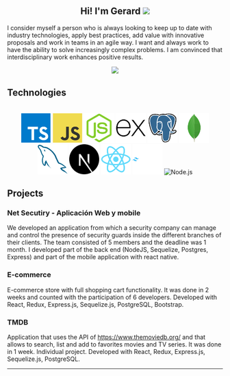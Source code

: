 <h2 align="center"> Hi! I'm Gerard <img src="https://media.giphy.com/media/hvRJCLFzcasrR4ia7z/giphy.gif" width="25px"></h2>
I consider myself a person who is always
looking to keep up to date with industry
technologies, apply best practices, add
value with innovative proposals and work in
teams in an agile way. I want and always
work to have the ability to solve increasingly
complex problems. I am convinced that
interdisciplinary work enhances positive
results.
<br/>
 <p align="center"> 
 <img src="https://readme-typing-svg.herokuapp.com?color=ff5080&lines=Full+Stack+Developer&center=true">
</p>
<h2> Technologies </h2>
<br/>
<div align="center">
<img src="https://github.com/devicons/devicon/blob/master/icons/typescript/typescript-original.svg" title="CSS3" alt="CSS3" width="70" height="70"/>
<img src="https://github.com/devicons/devicon/blob/master/icons/javascript/javascript-original.svg" title="JavaScript" alt="JavaScript" width="70" height="70"/>
<img src="https://github.com/devicons/devicon/blob/master/icons/nodejs/nodejs-original.svg" title="HTML5" alt="HTML5" width="70" height="70"/>
<img src="https://github.com/devicons/devicon/blob/master/icons/express/express-original.svg" title="Express.js" alt="Express" width="70" height="70"/>
<img src="https://github.com/devicons/devicon/blob/master/icons/postgresql/postgresql-original.svg" title="PostgreSQL" alt="PostgreSQL" width="70" height="70"/>
<img src="https://github.com/devicons/devicon/blob/master/icons/mongodb/mongodb-original.svg" title="Sass" alt="Sass" width="70" height="70" />
<img src="https://github.com/devicons/devicon/blob/master/icons/mysql/mysql-original.svg" title="Redux" alt="Redux" width="70" height="70"/>
<img src="https://github.com/devicons/devicon/blob/master/icons/nextjs/nextjs-original.svg" title="Sequelize" alt="Sequelize" width="70" height="70"/>
<img src="https://github.com/devicons/devicon/blob/master/icons/react/react-original.svg" title="React" alt="React" width="70" height="70" />
<img src="https://github.com/devicons/devicon/blob/master/icons/tailwindcss/tailwindcss-original-wordmark.svg" title="Jira" alt="Jira" width="70" height="70"/>
<img src="https://asset.brandfetch.io/idIq_kF0rb/idv3zwmSiY.jpeg" title="Node.js" alt="Node.js" width="70" height="70"/>

</div>

<h2> Projects </h2>

<h3> Net Secutiry - Aplicación Web y mobile </h3>

<p>
 
We developed an application from which a security company can manage and control the presence of security guards inside the different branches of their clients. The team consisted of 5 members and the deadline was 1 month. I developed part of the back end (NodeJS, Sequelize, Postgres, Express) and part of the mobile application with react native.                                                                                 
 </p>

 
<h3> E-commerce </h3>
 
<p>
E-commerce store with full shopping cart functionality. It was done in 2 weeks and counted with the participation of 6 developers. Developed with React, Redux, Express.js, Sequelize.js, PostgreSQL, Bootstrap.
</p>

<h3> TMDB </h3>

<p>
 
Application that uses the API of https://www.themoviedb.org/ and that allows to search, list and add to favorites movies and TV series. 
It was done in 1 week. Individual project.
Developed with React, Redux, Express.js, Sequelize.js, PostgreSQL.   
</p>

 <hr></hr>
 





